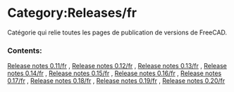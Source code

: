 # Category:Releases/fr
Catégorie qui relie toutes les pages de publication de versions de FreeCAD.

### Contents:

[Release notes 0.11/fr](Release_notes_0.11/fr.md) , [Release notes 0.12/fr](Release_notes_0.12/fr.md) , [Release notes 0.13/fr](Release_notes_0.13/fr.md) , [Release notes 0.14/fr](Release_notes_0.14/fr.md) , [Release notes 0.15/fr](Release_notes_0.15/fr.md) , [Release notes 0.16/fr](Release_notes_0.16/fr.md) , [Release notes 0.17/fr](Release_notes_0.17/fr.md) , [Release notes 0.18/fr](Release_notes_0.18/fr.md) , [Release notes 0.19/fr](Release_notes_0.19/fr.md) , [Release notes 0.20/fr](Release_notes_0.20/fr.md)
